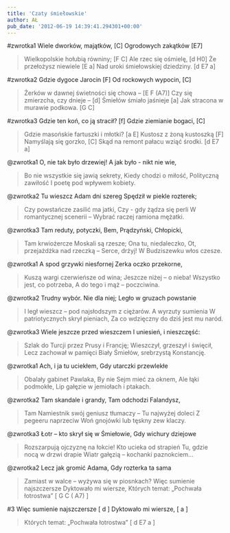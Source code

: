 ```yaml
---
title: 'Czaty śmiełowskie'
author: AŁ
pub_date: '2012-06-19 14:39:41.294301+00:00'
---
```


#zwrotka1
Wiele dworków, majątków, [C]
Ogrodowych zakątków [E7]
>Wielkopolskie hołubią równiny; [F C]
Ale rzec się ośmielę, [d H0]
Że przełożysz niewiele [E a]
>Nad uroki śmiełowskiej dziedziny. [d E7 a]

#zwrotka2
Gdzie dygoce Jarocin [F]
Od rockowych wypocin, [C]
>Żerków w dawnej świetności się chowa – [E F (A7)]
Czy się zmierzcha, czy dnieje – [d]
Śmiełów śmiało jaśnieje [a]
>Jak stracona w murawie podkowa. [G C]

#zwrotka3
Gdzie ten koń, co ją stracił? [f]
Gdzie ziemianie bogaci, [C]
>Gdzie masońskie fartuszki i młotki? [a E]
Kustosz z żoną kustoszką [F]
Namyślają się gorzko, [C]
>Skąd na remont pałacu wziąć środki. [d E7 a]

@zwrotka1
O, nie tak było drzewiej!
A jak było - nikt nie wie,
>Bo nie wszystkie się jawią sekrety,
Kiedy chodzi o miłość,
Polityczną zawiłość
>I poetę pod wpływem kobiety.

@zwrotka2
Tu wieszcz Adam dni szereg
Spędził w piekle rozterek;
>Czy powstańcze zasilić ma jatki,
Czy - gdy żądza się perli
W romantycznej scenerii –
>Wybrać raczej ramiona mężatki.

@zwrotka3
Tam reduty, potyczki,
Bem, Prądzyński, Chłopicki,
>Tam krwiożercze Moskali są rzesze;
Ona tu, niedaleczko,
Ot, przejażdżka nad rzeczką –
>Serce, drżyj! W Budziszewku włos czesze.

@zwrotka1
A spod grzywki niesfornej
Zerka oczko przekorne,
>Kuszą wargi czerwieńsze od wina;
Jeszcze niżej – o nieba!
Wszystko jest, co potrzeba,
>A do tego i mąż – poczciwina.

@zwrotka2
Trudny wybór. Nie dla niej;
Legło w gruzach powstanie
>I legł wieszcz – pod najsłodszym z ciężarów.
A wyrzuty sumienia
W patriotycznych skrył pieniach,
>Za co wdzięczny do dziś jest mu naród.

@zwrotka3
Wiele jeszcze przed wieszczem
I uniesień, i nieszczęść:
>Szlak do Turcji przez Prusy i Francję;
Wieszczył, grzeszył i święcił,
Lecz zachował w pamięci
>Biały Śmiełów, srebrzystą Konstancję.

@zwrotka1
Ach, i ja tu uciekłem,
Gdy utarczki przewlekłe
>Obalały gabinet Pawlaka,
By nie Sejm mieć za oknem,
Ale łąki podmokłe,
>Lip gałęzie w jemiołach i ptakach.

@zwrotka2
Tam skandale i grandy,
Tam odchodzi Falandysz,
>Tam Namiestnik swój geniusz tłumaczy –
Tu najwyżej doleci
Z pegeeru naprzeciw
>Woń gnojówki lub tęskny zew klaczy.

@zwrotka3
Łotr – kto skrył się w Śmiełowie,
Gdy wichury dziejowe
>Rozszarpują ojczyznę na łokcie!
Kto ucieka od strapień
Tu, gdzie nocą w drzwi drapie
>Wiatr gałęzią – kochanki paznokciem…

@zwrotka2
Lecz jak gromić Adama,
Gdy rozterka ta sama
>Zamiast w walce – wyżywa się w piosnkach?
Więc sumienie najszczersze
Dyktowało mi wiersze,
>Których temat: „Pochwała łotrostwa” [ G C ( A7) ]

#3
Więc sumienie najszczersze [ d ]
Dyktowało mi wiersze, [ a ]
>Których temat: „Pochwała łotrostwa” [ d E7 a ]